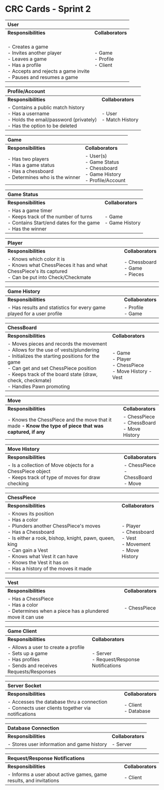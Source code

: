 # CRC Cards - Sprint 2

| **User** | |
| :--- | :---
| **Responsibilities** | **Collaborators**
| <br> - Creates a game <br> - Invites another player <br> - Leaves a game <br> - Has a profile <br> - Accepts and rejects a game invite <br> - Pauses and resumes a game | - Game <br> - Profile <br> - Client

|**Profile/Account** | |
| :--- | :---
| **Responsibilities** | **Collaborators**
| - Contains a public match history <br> - Has a username <br> - Holds the email/password (privately) <br> -  Has the option to be deleted | - User <br> - Match History

|**Game** | |
| :--- | :---
| **Responsibilities** | **Collaborators**
| - Has two players <br> - Has a game status <br> - Has a chessboard <br> - Determines who is the winner | - User(s) <br> - Game Status <br>  - Chessboard <br> - Game History <br> - Profile/Account

|**Game Status** | |
| :--- | :---
| **Responsibilities** | **Collaborators**
| - Has a game timer <br> - Keeps track of the number of turns <br> - Contains Start/end dates for the game <br> - Has the winner | - Game <br> - Game History

|**Player** | |
| :--- | :---
| **Responsibilities** | **Collaborators**
| - Knows which color it is <br> - Knows what ChessPieces it has and  what ChessPiece's its captured <br> - Can be put into Check/Checkmate | - Chessboard <br> - Game <br> - Pieces

|**Game History** | |
| :--- | :---
| **Responsibilities** | **Collaborators**
| - Has results and statistics for every game played for a user profile | - Profile <br> - Game

|**ChessBoard** | |
| :--- | :---
| **Responsibilities** | **Collaborators**
| - Moves pieces and records the movement <br> - Allows for the use of vests/plundering <br> - Initializes the starting positions for the game <br> - Can get and set ChessPiece position <br> - Keeps track of the board state (draw, check, checkmate) <br> - Handles Pawn promoting | - Game <br> - Player <br> - ChessPiece <br> - Move History - Vest <br>

|**Move** | |
| :--- | :---
| **Responsibilities** | **Collaborators**
| - Knows the ChessPiece and the move that it made <b> - Know the type of piece that was captured, if any | - ChessPiece <br> - ChessBoard <br> - Move History

|**Move History** | |
| :--- | :---
| **Responsibilities** | **Collaborators**
| - Is a collection of Move objects for a ChessPiece object <br> - Keeps track of type of moves for draw checking | - ChessPiece <br> - ChessBoard <br> - Move

|**ChessPiece** | |
| :--- | :---
| **Responsibilities** | **Collaborators**
| - Knows its position <br> - Has a color <br> - Plunders another ChessPiece's moves <br> - Has a Chessboard <br> - Is either a rook, bishop, knight, pawn, queen, king <br> - Can gain a Vest <br> - Knows what Vest it can have <br> - Knows the Vest it has on <br> - Has a history of the moves it made | - Player <br> - Chessboard <br> - Vest <br> - Movement <br> - Move History

|**Vest** | |
| :--- | :---
| **Responsibilities** | **Collaborators**
| - Has a ChessPiece <br> - Has a color <br> - Determines when a piece has a plundered move it can use | - ChessPiece

|**Game Client** | |
| :--- | :---
| **Responsibilities** | **Collaborators**
| - Allows a user to create a profile <br> - Sets up a game <br> - Has profiles <br> - Sends and receives Requests/Responses | - Server <br> - Request/Response Notifications

|**Server Socket** | |
| :--- | :---
| **Responsibilities** | **Collaborators**
| - Accesses the database thru a connection <br> - Connects user clients together via notifications | - Client <br> - Database

|**Database Connection** | |
| :--- | :---
| **Responsibilities** | **Collaborators**
| - Stores user information and game history | - Server

|**Request/Response Notifications** | |
| :--- | :---
| **Responsibilities** | **Collaborators**
| - Informs a user about active games, game results, and invitations | - Client


